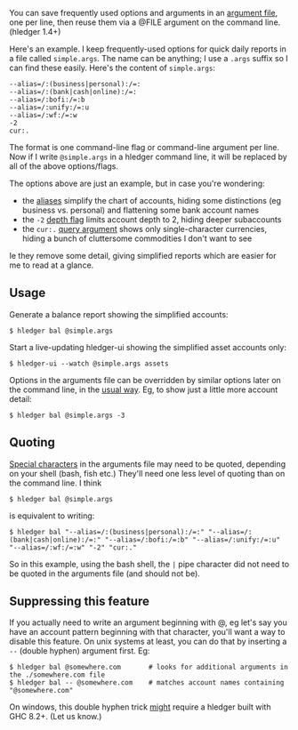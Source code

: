 You can save frequently used options and arguments in an 
[argument file](manual#argument-files), one per
line, then reuse them via a @FILE argument on the command line.
(hledger 1.4+)

Here's an example.
I keep frequently-used options for quick daily reports in a file
called `simple.args`. The name can be anything; I use a `.args` suffix
so I can find these easily. Here's the content of `simple.args`:
```
--alias=/:(business|personal):/=:
--alias=/:(bank|cash|online):/=:
--alias=/:bofi:/=:b
--alias=/:unify:/=:u
--alias=/:wf:/=:w
-2
cur:.
```

The format is one command-line flag or command-line argument per line.
Now if I write `@simple.args` in a hledger command line, it will be replaced
by all of the above options/flags.

The options above are just an example, but in case you're wondering:

- the [aliases](manual.html#account-aliases) simplify the chart of accounts, hiding some distinctions (eg business vs. personal) and flattening some bank account names
- the `-2` [depth flag](manual.html#depth-limiting) limits account depth to 2, hiding deeper subaccounts
- the `cur:.` [query argument](manual.html#queries) shows only single-character currencies, hiding a bunch of cluttersome commodities I don't want to see

Ie they remove some detail, giving simplified reports which are easier for me to read at a glance.

## Usage

Generate a balance report showing the simplified accounts:
```shell
$ hledger bal @simple.args
```
Start a live-updating hledger-ui showing the simplified asset accounts only:
```shell
$ hledger-ui --watch @simple.args assets
```

Options in the arguments file can be overridden by similar options later on
the command line, in the [usual way](manual.html#options). 
Eg, to show just a little more account detail:
```shell
$ hledger bal @simple.args -3
```

## Quoting

[Special characters](manual.html#special-characters) in the arguments file 
may need to be quoted, depending on your shell (bash, fish etc.) 
They'll need one less level of quoting than on the command line.
I think
```shell
$ hledger bal @simple.args
```
is equivalent to writing:
```shell
$ hledger bal "--alias=/:(business|personal):/=:" "--alias=/:(bank|cash|online):/=:" "--alias=/:bofi:/=:b" "--alias=/:unify:/=:u" "--alias=/:wf:/=:w" "-2" "cur:."
```
So in this example, using the bash shell, the `|` pipe character did 
not need to be quoted in the arguments file (and should not be). 

## Suppressing this feature

If you actually need to write an argument beginning with @, 
eg let's say you have an account pattern beginning with that character, 
you'll want a way to disable this feature.  On unix systems at least, 
you can do that by inserting a `--` (double hyphen) argument first. Eg:
```
$ hledger bal @somewhere.com       # looks for additional arguments in the ./somewhere.com file
$ hledger bal -- @somewhere.com    # matches account names containing "@somewhere.com"
```

On windows, this double hyphen trick [might](https://ghc.haskell.org/trac/ghc/ticket/13287) require a hledger built with GHC 8.2+. 
(Let us know.)

